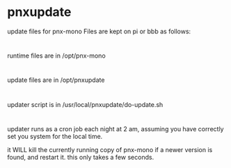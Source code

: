 # pnxupdate
update files for pnx-mono
Files are kept on pi or bbb as follows:
#
runtime files are in /opt/pnx-mono
#
update files are in /opt/pnxupdate
#
updater script is in /usr/local/pnxupdate/do-update.sh
#
#
#
updater runs as a cron job each night at 2 am, assuming you have correctly
set you system for the local time. 

it WILL kill the currently running copy of pnx-mono if a newer version is found, and restart it.
this only takes a few seconds.

